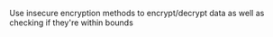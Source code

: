 Use insecure encryption methods to encrypt/decrypt data as well as checking if they're within bounds
